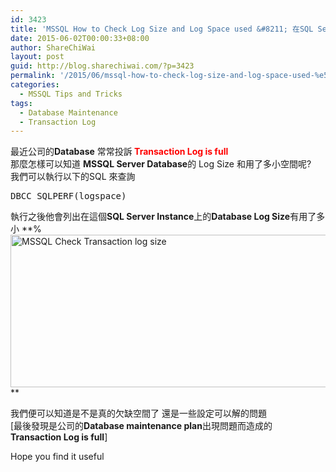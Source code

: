 ```yaml
---
id: 3423
title: 'MSSQL How to Check Log Size and Log Space used &#8211; 在SQL Server上如何查詢MSSQL Server Database的 Log Size 和用了多小空間呢?'
date: 2015-06-02T00:00:33+08:00
author: ShareChiWai
layout: post
guid: http://blog.sharechiwai.com/?p=3423
permalink: '/2015/06/mssql-how-to-check-log-size-and-log-space-used-%e5%9c%a8sql-server%e4%b8%8a%e5%a6%82%e4%bd%95%e6%9f%a5%e8%a9%a2mssql-server-database%e7%9a%84-log-size-%e5%92%8c%e7%94%a8%e4%ba%86%e5%a4%9a%e5%b0%8f/'
categories:
  - MSSQL Tips and Tricks
tags:
  - Database Maintenance
  - Transaction Log
---
```

最近公司的**Database** 常常投訴<span style="color: #ff0000;"><strong> Transaction Log is full</strong></span>  
那麼怎樣可以知道 **MSSQL Server Database**的 Log Size 和用了多小空間呢?  
我們可以執行以下的SQL 來查詢

<pre>DBCC SQLPERF(logspace)
</pre>

執行之後他會列出在這個**SQL Server Instance**上的**Database Log Size**有用了多小 **%  
<img class="alignnone" src="https://i2.wp.com/farm8.static.flickr.com/7762/18159803918_94aa2db4a4_z.jpg?resize=625%2C244" alt="MSSQL Check Transaction log size" width="625" height="244" data-recalc-dims="1" />  
** 

我們便可以知道是不是真的欠缺空間了 還是一些設定可以解的問題  
[最後發現是公司的**Database maintenance plan**出現問題而造成的 **Transaction Log is full**]

Hope you find it useful